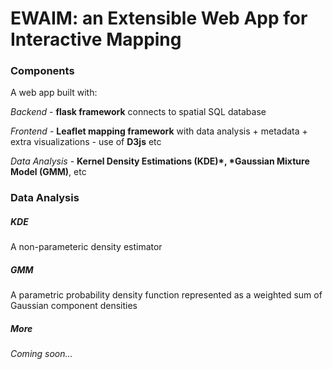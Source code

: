 # EWAIM: an Extensible Web App for Interactive Mapping

### Components

A web app built with:

*Backend* - **flask framework** connects to spatial SQL database

*Frontend* - **Leaflet mapping framework** with data analysis + metadata + extra visualizations - use of **D3js** etc

*Data Analysis* - **Kernel Density Estimations (KDE)*, *Gaussian Mixture Model (GMM)**, etc 

### Data Analysis

##### KDE

A non-parameteric density estimator

##### GMM

A parametric probability density function represented as a weighted sum of Gaussian component densities

##### More

*Coming soon...*
